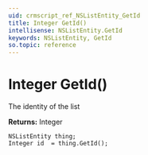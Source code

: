 ```yaml
---
uid: crmscript_ref_NSListEntity_GetId
title: Integer GetId()
intellisense: NSListEntity.GetId
keywords: NSListEntity, GetId
so.topic: reference
---
```


# Integer GetId()

The identity of the list

**Returns:** Integer

```crmscript
NSListEntity thing;
Integer id  = thing.GetId();
```

